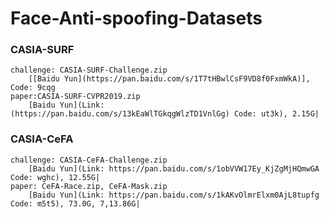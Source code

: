 # Face-Anti-spoofing-Datasets
### CASIA-SURF
    challenge: CASIA-SURF-Challenge.zip
        [[Baidu Yun](https://pan.baidu.com/s/1T7tHBwlCsF9VD8f0FxmWkA)], Code: 9cqg
    paper:CASIA-SURF-CVPR2019.zip
        [Baidu Yun](Link: (https://pan.baidu.com/s/13kEaWlTGkqgWlzTD1VnlGg) Code: ut3k), 2.15G|
        
### CASIA-CeFA
    challenge: CASIA-CeFA-Challenge.zip
        [Baidu Yun](Link: https://pan.baidu.com/s/1obVVW17Ey_KjZgMjHQmwGA Code: wghc), 12.55G|
    paper: CeFA-Race.zip, CeFA-Mask.zip
        [Baidu Yun](Link: https://pan.baidu.com/s/1kAKvOlmrElxm0AjL8tupfg Code: m5t5), 73.0G, 7,13.86G|

